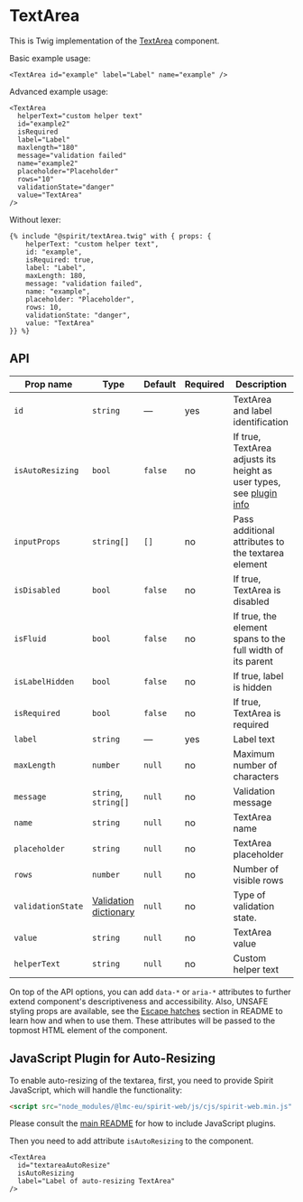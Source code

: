 # TextArea

This is Twig implementation of the [TextArea] component.

Basic example usage:

```twig
<TextArea id="example" label="Label" name="example" />
```

Advanced example usage:

```twig
<TextArea
  helperText="custom helper text"
  id="example2"
  isRequired
  label="Label"
  maxlength="180"
  message="validation failed"
  name="example2"
  placeholder="Placeholder"
  rows="10"
  validationState="danger"
  value="TextArea"
/>
```

Without lexer:

```twig
{% include "@spirit/textArea.twig" with { props: {
    helperText: "custom helper text",
    id: "example",
    isRequired: true,
    label: "Label",
    maxLength: 180,
    message: "validation failed",
    name: "example",
    placeholder: "Placeholder",
    rows: 10,
    validationState: "danger",
    value: "TextArea"
}} %}
```

## API

| Prop name         | Type                                           | Default | Required | Description                                                                                                 |
| ----------------- | ---------------------------------------------- | ------- | -------- | ----------------------------------------------------------------------------------------------------------- |
| `id`              | `string`                                       | —       | yes      | TextArea and label identification                                                                           |
| `isAutoResizing`  | `bool`                                         | `false` | no       | If true, TextArea adjusts its height as user types, see [plugin info](#javascript-plugin-for-auto-resizing) |
| `inputProps`      | `string[]`                                     | `[]`    | no       | Pass additional attributes to the textarea element                                                          |
| `isDisabled`      | `bool`                                         | `false` | no       | If true, TextArea is disabled                                                                               |
| `isFluid`         | `bool`                                         | `false` | no       | If true, the element spans to the full width of its parent                                                  |
| `isLabelHidden`   | `bool`                                         | `false` | no       | If true, label is hidden                                                                                    |
| `isRequired`      | `bool`                                         | `false` | no       | If true, TextArea is required                                                                               |
| `label`           | `string`                                       | —       | yes      | Label text                                                                                                  |
| `maxLength`       | `number`                                       | `null`  | no       | Maximum number of characters                                                                                |
| `message`         | `string`, `string[]`                           | `null`  | no       | Validation message                                                                                          |
| `name`            | `string`                                       | `null`  | no       | TextArea name                                                                                               |
| `placeholder`     | `string`                                       | `null`  | no       | TextArea placeholder                                                                                        |
| `rows`            | `number`                                       | `null`  | no       | Number of visible rows                                                                                      |
| `validationState` | [Validation dictionary][dictionary-validation] | `null`  | no       | Type of validation state.                                                                                   |
| `value`           | `string`                                       | `null`  | no       | TextArea value                                                                                              |
| `helperText`      | `string`                                       | `null`  | no       | Custom helper text                                                                                          |

On top of the API options, you can add `data-*` or `aria-*` attributes to
further extend component's descriptiveness and accessibility. Also, UNSAFE styling props are available,
see the [Escape hatches][escape-hatches] section in README to learn how and when to use them.
These attributes will be passed to the topmost HTML element of the component.

## JavaScript Plugin for Auto-Resizing

To enable auto-resizing of the textarea, first, you need to provide Spirit JavaScript,
which will handle the functionality:

```html
<script src="node_modules/@lmc-eu/spirit-web/js/cjs/spirit-web.min.js" async></script>
```

Please consult the [main README][web-readme] for how to include JavaScript
plugins.

Then you need to add attribute `isAutoResizing` to the component.

```twig
<TextArea
  id="textareaAutoResize"
  isAutoResizing
  label="Label of auto-resizing TextArea"
/>
```

[textarea]: https://github.com/lmc-eu/spirit-design-system/tree/main/packages/web/src/scss/components/TextArea
[web-readme]: https://github.com/lmc-eu/spirit-design-system/blob/main/packages/web/README.md
[dictionary-validation]: https://github.com/lmc-eu/spirit-design-system/blob/main/docs/DICTIONARIES.md#validation
[escape-hatches]: https://github.com/lmc-eu/spirit-design-system/tree/main/packages/web-twig/README.md#escape-hatches
